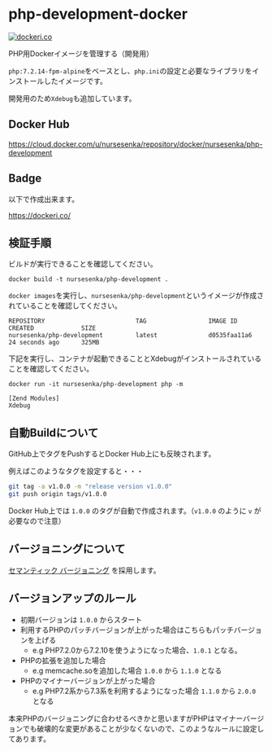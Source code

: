 # php-development-docker
[![dockeri.co](https://dockeri.co/image/nursesenka/php-development)](https://hub.docker.com/r/nursesenka/php-development)

PHP用Dockerイメージを管理する（開発用）

`php:7.2.14-fpm-alpine`をベースとし、`php.ini`の設定と必要なライブラリをインストールしたイメージです。

開発用のため`Xdebug`も追加しています。

## Docker Hub

https://cloud.docker.com/u/nursesenka/repository/docker/nursesenka/php-development

## Badge
以下で作成出来ます。

https://dockeri.co/

## 検証手順

ビルドが実行できることを確認してください。

```
docker build -t nursesenka/php-development .
```


`docker images`を実行し、`nursesenka/php-development`というイメージが作成されていることを確認してください。
```
REPOSITORY                         TAG                 IMAGE ID            CREATED             SIZE
nursesenka/php-development         latest              d0535faa11a6        24 seconds ago      325MB
```

下記を実行し、コンテナが起動できることとXdebugがインストールされていることを確認してください。
```
docker run -it nursesenka/php-development php -m
```

```
[Zend Modules]
Xdebug
```

## 自動Buildについて

GitHub上でタグをPushするとDocker Hub上にも反映されます。

例えばこのようなタグを設定すると・・・

```bash
git tag -a v1.0.0 -m "release version v1.0.0"
git push origin tags/v1.0.0
```

Docker Hub上では `1.0.0` のタグが自動で作成されます。（`v1.0.0` のように `v` が必要なので注意）

## バージョニングについて

[セマンティック バージョニング](https://semver.org/lang/ja/) を採用します。

## バージョンアップのルール

- 初期バージョンは `1.0.0` からスタート
- 利用するPHPのパッチバージョンが上がった場合はこちらもパッチバージョンを上げる
  - e.g PHP7.2.0から7.2.10を使うようになった場合、`1.0.1` となる。
- PHPの拡張を追加した場合
  - e.g memcache.soを追加した場合 `1.0.0` から `1.1.0` となる
- PHPのマイナーバージョンが上がった場合
  - e.g PHP7.2系から7.3系を利用するようになった場合 `1.1.0` から `2.0.0` となる

本来PHPのバージョニングに合わせるべきかと思いますがPHPはマイナーバージョンでも破壊的な変更があることが少なくないので、このようなルールに設定してあります。
